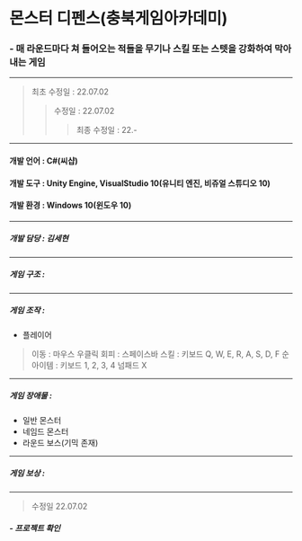  # 몬스터 디펜스(충북게임아카데미)
 ### - 매 라운드마다 쳐 들어오는 적들을 무기나 스킬 또는 스텟을 강화하여 막아내는 게임
---
> 최초 수정일 : 22.07.02
>> 수정일 : 22.07.02
>>> 최종 수정일 : 22.-
---
#### 개발 언어 : C#(씨샵)
#### 개발 도구 : Unity Engine, VisualStudio 10(유니티 엔진, 비쥬얼 스튜디오 10)
#### 개발 환경 : Windows 10(윈도우 10)
---
##### 개발 담당 : 김세현
---
##### 게임 구조 :
---
##### 게임 조작 :
* 플레이어
> 이동 : 마우스 우클릭
> 회피 : 스페이스바
> 스킬 : 키보드 Q, W, E, R, A, S, D, F 순
> 아이템 : 키보드 1, 2, 3, 4 넘패드 X
---
##### 게임 장애물 :
* 일반 몬스터
* 네임드 몬스터
* 라운드 보스(기믹 존재)
---
##### 게임 보상 :
---
> 수정일 22.07.02
##### - 프로젝트 확인
